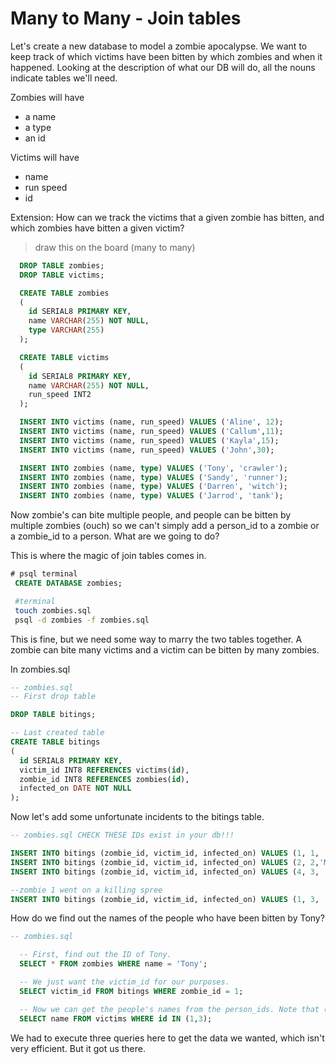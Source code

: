 # Many to Many - Join tables

Let's create a new database to model a zombie apocalypse. We want to keep track of which victims have been bitten by which zombies and when it happened. Looking at the description of what our DB will do, all the nouns indicate tables we'll need.

Zombies will have
- a name
- a type
- an id

Victims will have
- name
- run speed
- id

Extension:
How can we track the victims that a given zombie has bitten, and which zombies have bitten a given victim?

>  draw this on the board (many to many)

```sql
  DROP TABLE zombies;
  DROP TABLE victims;

  CREATE TABLE zombies
  (
    id SERIAL8 PRIMARY KEY,
    name VARCHAR(255) NOT NULL,
    type VARCHAR(255)
  );

  CREATE TABLE victims
  (
    id SERIAL8 PRIMARY KEY,
    name VARCHAR(255) NOT NULL,
    run_speed INT2
  );

  INSERT INTO victims (name, run_speed) VALUES ('Aline', 12);
  INSERT INTO victims (name, run_speed) VALUES ('Callum',11);
  INSERT INTO victims (name, run_speed) VALUES ('Kayla',15);
  INSERT INTO victims (name, run_speed) VALUES ('John',30);

  INSERT INTO zombies (name, type) VALUES ('Tony', 'crawler');
  INSERT INTO zombies (name, type) VALUES ('Sandy', 'runner');
  INSERT INTO zombies (name, type) VALUES ('Darren', 'witch');
  INSERT INTO zombies (name, type) VALUES ('Jarrod', 'tank');
```

Now zombie's can bite multiple people, and people can be bitten by multiple zombies (ouch) so we can't simply add a person_id to a zombie or a zombie_id to a person. What are we going to do?

This is where the magic of join tables comes in.

```sql
# psql terminal
 CREATE DATABASE zombies;
```

```bash
 #terminal
 touch zombies.sql
 psql -d zombies -f zombies.sql
```
This is fine, but we need some way to marry the two tables together. A zombie can bite many victims and a victim can be bitten by many zombies.

In zombies.sql

```sql
-- zombies.sql
-- First drop table

DROP TABLE bitings;

-- Last created table
CREATE TABLE bitings
(
  id SERIAL8 PRIMARY KEY,
  victim_id INT8 REFERENCES victims(id),
  zombie_id INT8 REFERENCES zombies(id),
  infected_on DATE NOT NULL
);
```

Now let's add some unfortunate incidents to the bitings table.

```sql
-- zombies.sql CHECK THESE IDs exist in your db!!!

INSERT INTO bitings (zombie_id, victim_id, infected_on) VALUES (1, 1, 'March 27 2017');
INSERT INTO bitings (zombie_id, victim_id, infected_on) VALUES (2, 2,'March 29 2017');
INSERT INTO bitings (zombie_id, victim_id, infected_on) VALUES (4, 3, 'March 30 2017');

--zombie 1 went on a killing spree
INSERT INTO bitings (zombie_id, victim_id, infected_on) VALUES (1, 3, 'March 30 2017');
```

How do we find out the names of the people who have been bitten by Tony?

```sql
-- zombies.sql

  -- First, find out the ID of Tony.
  SELECT * FROM zombies WHERE name = 'Tony';

  -- We just want the victim_id for our purposes.
  SELECT victim_id FROM bitings WHERE zombie_id = 1;

  -- Now we can get the people's names from the person_ids. Note that (2,3) is kind of like an array.
  SELECT name FROM victims WHERE id IN (1,3);
 ```

We had to execute three queries here to get the data we wanted, which isn't very efficient. But it got us there.
